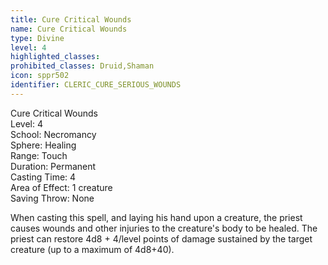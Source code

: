 ```yaml
---
title: Cure Critical Wounds
name: Cure Critical Wounds
type: Divine
level: 4
highlighted_classes: 
prohibited_classes: Druid,Shaman
icon: sppr502
identifier: CLERIC_CURE_SERIOUS_WOUNDS
---
```

Cure Critical Wounds  
Level: 4  
School: Necromancy  
Sphere: Healing  
Range: Touch  
Duration: Permanent  
Casting Time: 4  
Area of Effect: 1 creature  
Saving Throw: None  
  
When casting this spell, and laying his hand upon a creature, the priest causes wounds and other injuries to the creature's body to be healed. The priest can restore 4d8 + 4/level points of damage sustained by the target creature (up to a maximum of 4d8+40).  
